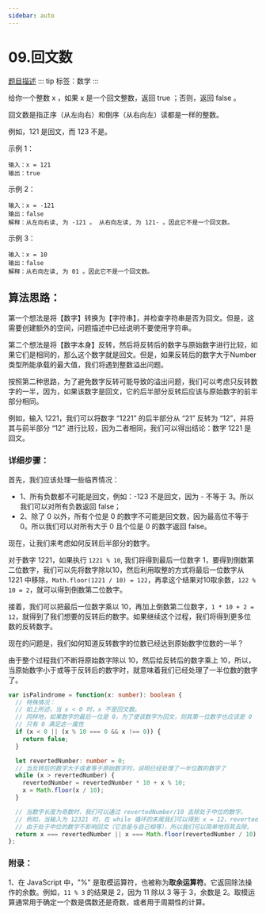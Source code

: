 ```yaml
---
sidebar: auto
---
```


# 09.回文数
[题目描述](https://leetcode.cn/problems/palindrome-number/)
::: tip
标签：数学
:::

给你一个整数 x ，如果 x 是一个回文整数，返回 true ；否则，返回 false 。

回文数是指正序（从左向右）和倒序（从右向左）读都是一样的整数。

例如，121 是回文，而 123 不是。
 

示例 1：
```
输入：x = 121
输出：true
```

示例 2：
```
输入：x = -121
输出：false
解释：从左向右读, 为 -121 。 从右向左读, 为 121- 。因此它不是一个回文数。
```

示例 3：
```
输入：x = 10
输出：false
解释：从右向左读, 为 01 。因此它不是一个回文数。
```

## 算法思路：
第一个想法是将【数字】转换为【字符串】，并检查字符串是否为回文。但是，这需要创建额外的空间，问题描述中已经说明不要使用字符串。

第二个想法是将【数字本身】反转，然后将反转后的数字与原始数字进行比较，如果它们是相同的，那么这个数字就是回文。但是，如果反转后的数字大于Number类型所能承载的最大值，我们将遇到整数溢出问题。

按照第二种思路，为了避免数字反转可能导致的溢出问题，我们可以考虑只反转数字的一半，因为，如果该数字是回文，它的后半部分反转后应该与原始数字的前半部分相同。

例如，输入 1221，我们可以将数字 “1221” 的后半部分从 “21” 反转为 “12”，并将其与前半部分 “12” 进行比较，因为二者相同，我们可以得出结论：数字 1221 是回文。

### 详细步骤：
首先，我们应该处理一些临界情况：
- 1、所有负数都不可能是回文，例如：-123 不是回文，因为 - 不等于 3。所以我们可以对所有负数返回 false；
- 2、除了 0 以外，所有个位是 0 的数字不可能是回文数，因为最高位不等于 0。所以我们可以对所有大于 0 且个位是 0 的数字返回 false。

现在，让我们来考虑如何反转后半部分的数字。

对于数字 1221，如果执行 `1221 % 10`, 我们将得到最后一位数字 1，要得到倒数第二位数字，我们可以先将数字除以10，然后利用取整的方式将最后一位数字从 1221 中移除，`Math.floor(1221 / 10) = 122`，再拿这个结果对10取余数，`122 % 10 = 2`，就可以得到倒数第二位数字。

接着，我们可以把最后一位数字乘以 10，再加上倒数第二位数字，`1 * 10 + 2 = 12`，就得到了我们想要的反转后的数字。如果继续这个过程，我们将得到更多位数的反转数字。

现在的问题是，我们如何知道反转数字的位数已经达到原始数字位数的一半？

由于整个过程我们不断将原始数字除以 10，然后给反转后的数字乘上 10，所以，当原始数字小于或等于反转后的数字时，就意味着我们已经处理了一半位数的数字了。

```ts
var isPalindrome = function(x: number): boolean {
  // 特殊情况：
  // 如上所述，当 x < 0 时，x 不是回文数。
  // 同样地，如果数字的最后一位是 0，为了使该数字为回文，则其第一位数字也应该是 0
  // 只有 0 满足这一属性
  if (x < 0 || (x % 10 === 0 && x !== 0)) {
    return false;
  }

  let revertedNumber: number = 0;
  // 当反转后的数字大于或者等于原始数字时，说明已经处理了一半位数的数字了
  while (x > revertedNumber) {
    revertedNumber = revertedNumber * 10 + x % 10;
    x = Math.floor(x / 10);
  }

  // 当数字长度为奇数时，我们可以通过 revertedNumber/10 去除处于中位的数字。
  // 例如，当输入为 12321 时，在 while 循环的末尾我们可以得到 x = 12，revertedNumber = 123，
  // 由于处于中位的数字不影响回文（它总是与自己相等），所以我们可以简单地将其去除。
  return x === revertedNumber || x === Math.floor(revertedNumber / 10);
};
```

### 附录：
1、在 JavaScript 中，"%" 是取模运算符，也被称为**取余运算符**。它返回除法操作的余数。例如，`11 % 3` 的结果是 2，因为 11 除以 3 等于 3，余数是 2。取模运算通常用于确定一个数是偶数还是奇数，或者用于周期性的计算。





